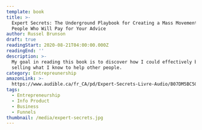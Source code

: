 ```yaml
---
template: book
title: >-
  Expert Secrets: The Underground Playbook for Creating a Mass Movement of
  People Who Will Pay for Your Advice
author: Russel Brunson
draft: true
readingStart: 2020-08-21T04:00:00.000Z
readingEnd: ''
description: >-
  My goal in reading this book is to discover how I could effectively begin
  selling what I know to help other people.
category: Entrepreunership
amazonLink: >-
  https://www.audible.ca/fr_CA/pd/Expert-Secrets-Livre-Audio/B07DM5BC5G?ref=a_library_t_c5_libItem_&pf_rd_p=a00014e8-d2ee-472f-a5f3-837e4e395ee4&pf_rd_r=Z0YRAHV5JW5SA12FTGQ8
tags:
  - Entrepreneurship
  - Info Product
  - Business
  - Funnels
thumbnail: /media/expert-secrets.jpg
---
```


